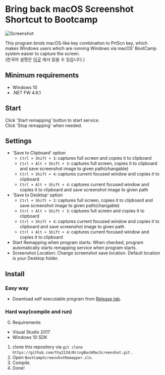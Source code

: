 # Bring back macOS Screenshot Shortcut to Bootcamp

![Screenshot](https://raw.githubusercontent.com/thy2134/BringBackMacScreenshot/master/images/Screen%20Shot%202018-08-03%2005.29.35%20PM.png)

This program binds macOS-like key combination to PrtScn key, which makes Windows users which are running Windows via macOS' BootCamp system easier to capture the screen.   
(한국어 설명은 [이곳](https://github.com/thy2134/BringBackMacScreenshot/blob/master/README.korean.md) 에서 읽을 수 있습니다.)
## Minimum requirements
- Windows 10
- .NET FW 4.6.1

## Start
Click 'Start remapping' button to start service.   
Click 'Stop remapping' when needed.

## Settings
- 'Save to Clipboard' option
    - `Ctrl + Shift + 3`: captures full screen and copies it to clipboard
    - `Ctrl + Alt + Shift + 3`: captures full screen, copies it to clipboard and save screenshot image to given path(changable)
    - `Ctrl + Shift + 4`: captures current focused window and copies it to clipboard
    - `Ctrl + Alt + Shift + 4`: captures current focused window and copies it to clipboard and save screenshot image to given path
- 'Save to Desktop' option
    - `Ctrl + Shift + 3`: captures full screen, copies it to clipboard and save screenshot image to given path(changable)
    - `Ctrl + Alt + Shift + 3`: captures full screen and copies it to clipboard
    - `Ctrl + Shift + 4`: captures current focused window and copies it to clipboard and save screenshot image to given path
    - `Ctrl + Alt + Shift + 4`: captures current focused window and copies it to clipboard
- Start Remapping when program starts: When checked, program automatically starts remapping service when program starts.
- Screenshot Location: Change screenshot save location. Default location is your Desktop folder.

## Install 
### Easy way
- Download self executable program from [Release tab](https://github.com/thy2134/BringBackMacScreenshot/releases).
### Hard way(compile and run)
0. Requirements
- Visual Studio 2017
- Windows 10 SDK
1. clone this repository via `git clone https://github.com/thy2134/BringBackMacScreenshot.git` .
2. Open `BootCampScreenshotRemapper.sln`.
3. Compile.
4. Done!

